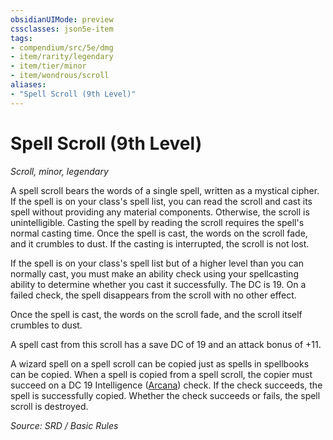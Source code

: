 ```yaml
---
obsidianUIMode: preview
cssclasses: json5e-item
tags:
- compendium/src/5e/dmg
- item/rarity/legendary
- item/tier/minor
- item/wondrous/scroll
aliases: 
- "Spell Scroll (9th Level)"
---
```

# Spell Scroll (9th Level)
*Scroll, minor, legendary*  


A spell scroll bears the words of a single spell, written as a mystical cipher. If the spell is on your class's spell list, you can read the scroll and cast its spell without providing any material components. Otherwise, the scroll is unintelligible. Casting the spell by reading the scroll requires the spell's normal casting time. Once the spell is cast, the words on the scroll fade, and it crumbles to dust. If the casting is interrupted, the scroll is not lost.

If the spell is on your class's spell list but of a higher level than you can normally cast, you must make an ability check using your spellcasting ability to determine whether you cast it successfully. The DC is 19. On a failed check, the spell disappears from the scroll with no other effect.

Once the spell is cast, the words on the scroll fade, and the scroll itself crumbles to dust.

A spell cast from this scroll has a save DC of 19 and an attack bonus of +11.

A wizard spell on a spell scroll can be copied just as spells in spellbooks can be copied. When a spell is copied from a spell scroll, the copier must succeed on a DC 19 Intelligence ([Arcana](skills.md#Arcana)) check. If the check succeeds, the spell is successfully copied. Whether the check succeeds or fails, the spell scroll is destroyed.

*Source: SRD / Basic Rules*